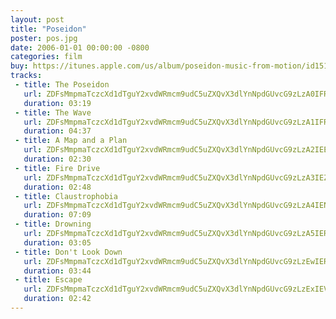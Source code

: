 ```yaml
---
layout: post
title: "Poseidon"
poster: pos.jpg
date: 2006-01-01 00:00:00 -0800
categories: film
buy: https://itunes.apple.com/us/album/poseidon-music-from-motion/id151910191
tracks:
 - title: The Poseidon
   url: ZDFsMmpmaTczcXd1dTguY2xvdWRmcm9udC5uZXQvX3dlYnNpdGUvcG9zLzA0IFRoZSBQb3NlaWRvbi5tcDM=
   duration: 03:19
 - title: The Wave
   url: ZDFsMmpmaTczcXd1dTguY2xvdWRmcm9udC5uZXQvX3dlYnNpdGUvcG9zLzA1IFRoZSBXYXZlLm1wMw==
   duration: 04:37
 - title: A Map and a Plan
   url: ZDFsMmpmaTczcXd1dTguY2xvdWRmcm9udC5uZXQvX3dlYnNpdGUvcG9zLzA2IEEgTWFwIGFuZCBhIFBsYW4ubXAz
   duration: 02:30
 - title: Fire Drive
   url: ZDFsMmpmaTczcXd1dTguY2xvdWRmcm9udC5uZXQvX3dlYnNpdGUvcG9zLzA3IEZpcmUgRHJpdmUubXAz
   duration: 02:48
 - title: Claustrophobia
   url: ZDFsMmpmaTczcXd1dTguY2xvdWRmcm9udC5uZXQvX3dlYnNpdGUvcG9zLzA4IENsYXVzdHJvcGhvYmlhLm1wMw==
   duration: 07:09
 - title: Drowning
   url: ZDFsMmpmaTczcXd1dTguY2xvdWRmcm9udC5uZXQvX3dlYnNpdGUvcG9zLzA5IERyb3duaW5nLm1wMw==
   duration: 03:05
 - title: Don't Look Down
   url: ZDFsMmpmaTczcXd1dTguY2xvdWRmcm9udC5uZXQvX3dlYnNpdGUvcG9zLzEwIERvbid0IExvb2sgRG93bi5tcDM=
   duration: 03:44
 - title: Escape
   url: ZDFsMmpmaTczcXd1dTguY2xvdWRmcm9udC5uZXQvX3dlYnNpdGUvcG9zLzExIEVzY2FwZS5tcDM=
   duration: 02:42
---
```

